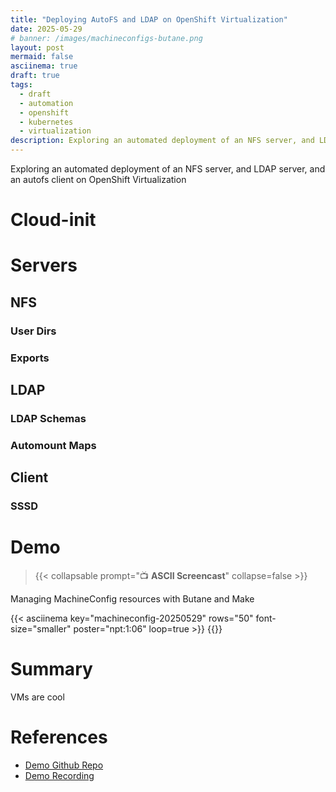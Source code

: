```yaml
---
title: "Deploying AutoFS and LDAP on OpenShift Virtualization"
date: 2025-05-29
# banner: /images/machineconfigs-butane.png
layout: post
mermaid: false
asciinema: true
draft: true
tags:
  - draft
  - automation
  - openshift
  - kubernetes
  - virtualization
description: Exploring an automated deployment of an NFS server, and LDAP server, and an autofs client on OpenShift Virtualization
---
```


Exploring an automated deployment of an NFS server, and LDAP server, and an autofs client on OpenShift Virtualization

<!--more-->

# Cloud-init
# Servers
## NFS
### User Dirs
### Exports
## LDAP
### LDAP Schemas
### Automount Maps
## Client
### SSSD


# Demo 

> {{< collapsable prompt="📺 **ASCII Screencast**" collapse=false >}}
  <p>Managing MachineConfig resources with Butane and Make</p>
  {{< asciinema key="machineconfig-20250529" rows="50" font-size="smaller" poster="npt:1:06" loop=true >}}
  {{</collapsable>}}

# Summary

VMs are cool

# References

* [Demo Github Repo][1]
* [Demo Recording][2]

[1]: <https://github.com/dlbewley/demo-autofs/> "Demo Github Repo"
[2]: <https://> "Asciinema Demo Recording"